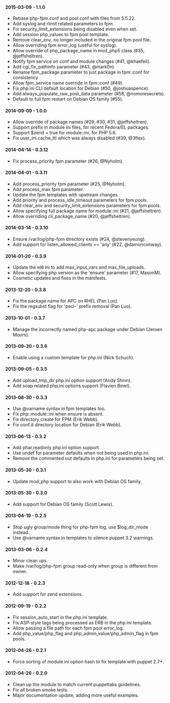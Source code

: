 #### 2015-03-09 - 1.1.0
* Rebase php-fpm.conf and pool.conf with files from 5.5.22.
* Add syslog and rlimit related parameters to fpm.
* Fix security_limit_extensions being disabled even when set.
* Add session php_values to fpm pool template.
* Remove clear_env, no longer included in the original fpm pool file.
* Allow overriding fpm error_log (useful for syslog).
* Allow override of php_package_name in mod_php5 class (#35, @jeffsheltren).
* Notify fpm service on conf and module changes (#41, @khaefeli).
* Add cgi_fix_pathinfo parameter (#43, @mark0n).
* Rename fpm_package parameter to just package in fpm::conf for consistency.
* Allow fpm_service name override in fpm::conf (#49).
* Fix php.ini CLI default location for Debian (#50, @joshuaspence).
* Add always_populate_raw_post_data parameter (#58, @nomoresecrets).
* Default to full fpm restart on Debian OS family (#55).

#### 2014-09-09 - 1.0.0
* Allow override of package names (#29, #30, #31, @jeffsheltren).
* Support prefix in module ini files, for recent Fedora/EL packages.
* Support $zend = true for module::ini, for PHP 5.6.
* Fix user_ini.cache_ttl which was always disabled (#39, @3flex).

#### 2014-04-14 - 0.3.12
* Fix process_priority fpm parameter (#26, @Nyholm).

#### 2014-04-01 - 0.3.11
* Add process_priority fpm parameter (#25, @Nyholm).
* Add process_max fpm parameter.
* Update the fpm templates with upstream changes.
* Add priority and process_idle_timeout parameters for fpm pools.
* Add clear_env and security_limit_extensions parameters for fpm pools.
* Allow specifying full package name for module::ini (#21, @jeffsheltren).
* Allow overriding cli_package_name (#20, @jeffsheltren).

#### 2014-03-14 - 0.3.10
* Ensure /var/log/php-fpm directory exists (#24, @stevenyeung).
* Add support for listen_allowed_clients == 'any' (#22, @damonconway).

#### 2014-01-20 - 0.3.9
* Update the el6 ini to add max_input_vars and max_file_uploads.
* Allow specifying php version as the 'ensure' parameter (#17, MasonM).
* Cosmetic updates and fixes in the manifests.

#### 2013-12-20 - 0.3.8
* Fix the package name for APC on RHEL (Pan Luo).
* Fix the regsubst flag for 'pecl-' prefix removal (Pan Luo).

#### 2013-10-01 - 0.3.7
* Manage the incorrectly named php-apc package under Debian (Jeroen Moors).

#### 2013-09-30 - 0.3.6
* Enable using a custom template for php.ini (Nick Schuch).

#### 2013-09-05 - 0.3.5
* Add upload_tmp_dir php.ini option support (Andy Shinn).
* Add soap related php.ini options support (Flavien Binet).

#### 2013-08-30 - 0.3.3
* Use @varname syntax in fpm templates too.
* Fix php::module::ini when ensure is absent.
* Fix directory create for FPM (Erik Webb).
* Fix conf.d directory location for Debian (Erik Webb).

#### 2013-06-13 - 0.3.2
* Add phar.readonly php.ini option support.
* Use undef for parameter defaults when not being used in php.ini.
* Remove the commented out defaults in php.ini for parameters being set.

#### 2013-05-30 - 0.3.1
* Update mod_php support to also work with Debian OS family.

#### 2013-05-30 - 0.3.0
* Add support for Debian OS family (Scott Lewis).

#### 2013-04-19 - 0.2.5
* Stop ugly group/mode thing for php-fpm log, use $log_dir_mode instead.
* Use @varname syntax in templates to silence puppet 3.2 warnings.

#### 2013-03-06 - 0.2.4
* Minor clean ups.
* Make /var/log/php-fpm group read-only when group is different from owner.

#### 2012-12-18 - 0.2.3
* Add support for zend extensions.

#### 2012-09-19 - 0.2.2
* Fix session_auto_start in the php.ini template.
* Fix ASP-style tags being processed as ERB in the php.ini template.
* Allow passing a file path for each fpm pool error_log.
* Add php_value/php_flag and php_admin_value/php_admin_flag in fpm pools.

#### 2012-04-26 - 0.2.1
* Force sorting of module ini option hash to fix template with puppet 2.7+.

#### 2012-04-26 - 0.2.0
* Clean up the module to match current puppetlabs guidelines.
* Fix all broken smoke tests.
* Major documentation update, adding more useful examples.

